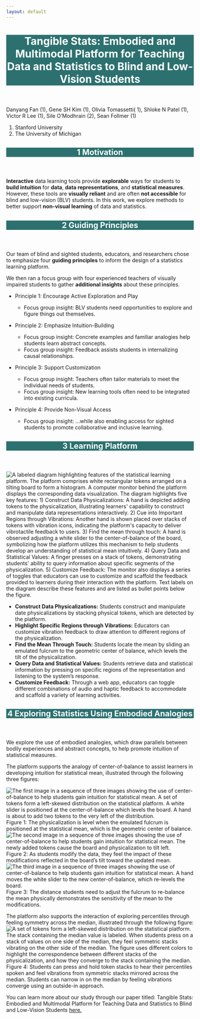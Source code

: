 ```yaml
---
layout: default
---
```


<header style="background-color: #2C716F; padding: 0px; color: white; text-align: center;"> 
<h1> Tangible Stats: Embodied and Multimodal Platform for Teaching Data and Statistics to Blind and Low-Vision Students </h1> 
</header>
Danyang Fan (1), Gene SH Kim (1), Olivia Tomassetti( 1), Shloke N Patel (1), Victor R Lee (1), Sile O’Modhrain (2), Sean Follmer (1)

1. Stanford University
2. The University of Michigan

<header style="background-color: #2C716F; padding: 0px; color: white; text-align: center;"> 
<h2> 1 Motivation </h2> 
</header>

**Interactive** data learning tools provide **explorable** ways for students to **build intuition** for **data**, **data representations**, and **statistical measures**. However, these tools are **visually reliant** and are often **not accessible** for blind and low-vision (BLV) students. In this work, we explore methods to better support **non-visual learning** of data and statistics.

<header style="background-color: #2C716F; padding: 0px; color: white; text-align: center;"> 
<h2> 2 Guiding Principles </h2> 
</header>

Our team of blind and sighted students, educators, and researchers chose to emphasize four **guiding principles** to inform the design of a statistics learning platform.

We then ran a focus group with four experienced teachers of visually impaired students to gather **additional insights** about these principles.

* Principle 1: Encourage Active Exploration and Play
    * Focus group insight: BLV students need opportunities to explore and figure things out themselves.

* Principle 2: Emphasize Intuition-Building
    * Focus group insight: Concrete examples and familiar analogies help students learn abstract concepts.
    * Focus group insight: Feedback assists students in internalizing causal relationships.

* Principle 3: Support Customization
    * Focus group insight: Teachers often tailor materials to meet the individual needs of students.
    * Focus group insight: New learning tools often need to be integrated into existing curricula.

* Principle 4: Provide Non-Visual Access
    * Focus group insight: …while also enabling access for sighted students to promote collaborative and inclusive learning.

<header style="background-color: #2C716F; padding: 0px; color: white; text-align: center;"> 
<h2> 3 Learning Platform </h2> 
</header>

<img src="{{site.baseurl}}/images/TangibleStatsPoster.png" class="img-responsive" alt="A labeled diagram highlighting features of the statistical learning platform. The platform comprises white rectangular tokens arranged on a tilting board to form a histogram. A computer monitor behind the platform displays the corresponding data visualization. The diagram highlights five key features: 1) Construct Data Physicalizations:  A hand is depicted adding tokens to the physicalization, illustrating learners' capability to construct and manipulate data representations interactively. 2) Cue into Important Regions through Vibrations: Another hand is shown placed over stacks of tokens with vibration icons, indicating the platform's capacity to deliver vibrotactile feedback to users. 3) Find the mean through touch: A hand is observed adjusting a white slider to the center-of-balance of the board, symbolizing how the platform utilizes this mechanism to help students develop an understanding of statistical mean intuitively. 4) Query Data and Statistical Values: A finger presses on a stack of tokens, demonstrating students' ability to query information about specific segments of the physicalization. 5) Customize Feedback:  The monitor also displays a series of toggles that educators can use to customize and scaffold the feedback provided to learners during their interaction with the platform.
Text labels on the diagram describe these features and are listed as bullet points below the figure."> 

* **Construct Data Physicalizations:** Students construct and manipulate date physicalizations by stacking physical tokens, which are detected by the platform.
* **Highlight Specific Regions through Vibrations:** Educators can customize vibration feedback to draw attention to different regions of the physicalization.
* **Find the Mean Through Touch:** Students locate the mean by sliding an emulated fulcrum to the geometric center of balance, which levels the tilt of the physicalization.
* **Query Data and Statistical Values:** Students retrieve data and statistical information by pressing on specific regions of the representation and listening to the system’s response.
* **Customize Feedback:** Through a web app, educators can toggle different combinations of audio and haptic feedback to accommodate and scaffold a variety of learning activities. 

<header style="background-color: #2C716F; padding: 0px; color: white; text-align: center;"> 
<h2> 4 Exploring Statistics Using Embodied Analogies </h2> 
</header>

We explore the use of embodied analogies, which draw parallels between bodily experiences and abstract concepts, to help promote intuition of statistical measures.

The platform supports the analogy of center-of-balance to assist learners in developing intuition for statistical mean, illustrated through the following three figures:

<img src="{{site.baseurl}}/images/TStats1.png" class="img-responsive" alt="The first image in a sequence of three images showing the use of center-of-balance to help students gain intuition for statistical mean. A set of tokens form a left-skewed distribution on the statistical platform. A white slider is positioned at the center-of-balance which levels the board. A hand is about to add two tokens to the very left of the distribution."> 
Figure 1: The physicalization is level when the emulated fulcrum is positioned at the statistical mean, which is the geometric center of balance.

<img src="{{site.baseurl}}/images/TStats2.png" class="img-responsive" alt="The second image in a sequence of three images showing the use of center-of-balance to help students gain intuition for statistical mean. The newly added tokens cause the board and physicalization to tilt left."> 
Figure 2: As students modify the data, they feel the impact of these modifications reflected in the board’s tilt toward the updated mean.

<img src="{{site.baseurl}}/images/TStats3.png" class="img-responsive" alt="The third image in a sequence of three images showing the use of center-of-balance to help students gain intuition for statistical mean. A hand moves the white slider to the new center-of-balance, which re-levels the board."> 
Figure 3: The distance students need to adjust the fulcrum to re-balance the mean physically demonstrates the sensitivity of the mean to the modifications.

The platform also supports the interaction of exploring percentiles through feeling symmetry across the median, illustrated through the following figure:
<img src="{{site.baseurl}}/images/TStats4.png" class="img-responsive" alt="A set of tokens form a left-skewed distribution on the statistical platform. The stack containing the median value is labeled. When students press on a stack of values on one side of the median, they feel symmetric stacks vibrating on the other side of the median. The figure uses different colors to highlight the correspondence between different stacks of the physicalization, and how they converge to the stack containing the median."> 
Figure 4: Students can press and hold token stacks to hear their percentiles spoken and feel vibrations from symmetric stacks mirrored across the median. Students can narrow in on the median by feeling vibrations converge using an outside-in approach.

You can learn more about our study through our paper titled: Tangible Stats: Embodied and Multimodal Platform for Teaching Data and Statistics to Blind and Low-Vision Students <a href="/Papers/Fan2024TangibleStats.pdf" target="_target"> here.
 <!-- </a> or accessed [on the web](https://dl.acm.org/doi/10.1145/3557899). -->










